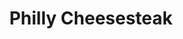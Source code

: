 ---
pid: rs242
title: Philly Cheesesteak
location_transcription: Dilworth Park
coordinates: "[-75.164679653232, 39.952993910709]"
zipcode: '19143'
gen_neighborhood: West Philadelphia
neighborhood: University City
outside_phl: 
age: '25'
age_range: 20-29
instagram: 
image_file_name: rs_242.jpg
proposal_transcription: Everyone comes to Philly to have the famous Philly Cheesesteak.
  Let everyone know how an actual cheesesteak looks like and what they are missing
  in case they haven't tried one.
topic: Food
topic_summary: 0, 0
type: Event,Meal
keywords_other: cheesesteak, food
credit: 'Chirag Garg #mojo-jojo'
image_labels: 
twitter: 
facebook: 
permalink: "/monuments/rs242/"
layout: item-page
---